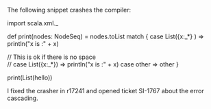 The following snippet crashes the compiler:

import scala.xml._

def print(nodes: NodeSeq) =     nodes.toList match {
      case List(<t>{x:_*} </t>) => println("x is :" + x)

// This is ok if there is no space     
// case List(<t>{x:_*}</t>) => println("x is :" + x)
      case other => other
    }

print(List(<t>hello</t>))


I fixed the crasher in r17241 and opened ticket SI-1767 about the error cascading.
